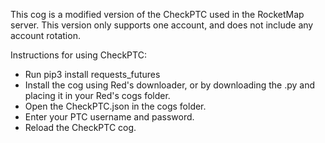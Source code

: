This cog is a modified version of the CheckPTC used in the RocketMap server. This version only supports one account, and does not include any account rotation.

Instructions for using CheckPTC:
* Run pip3 install requests_futures
* Install the cog using Red's downloader, or by downloading the .py and placing it in your Red's cogs folder.
* Open the CheckPTC.json in the cogs folder.
* Enter your PTC username and password.
* Reload the CheckPTC cog.

